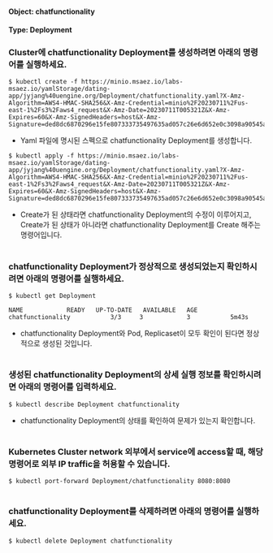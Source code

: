 
#### Object: chatfunctionality
#### Type: Deployment

### Cluster에 chatfunctionality Deployment를 생성하려면 아래의 명령어를 실행하세요.

```
$ kubectl create -f https://minio.msaez.io/labs-msaez.io/yamlStorage/dating-app/jyjang%40uengine.org/Deployment/chatfunctionality.yaml?X-Amz-Algorithm=AWS4-HMAC-SHA256&X-Amz-Credential=minio%2F20230711%2Fus-east-1%2Fs3%2Faws4_request&X-Amz-Date=20230711T005321Z&X-Amz-Expires=60&X-Amz-SignedHeaders=host&X-Amz-Signature=ded8dc6870296e15fe807333735497635ad057c26e6d652e0c3098a90545aa6d
```
- Yaml 파일에 명시된 스펙으로 chatfunctionality Deployment를 생성합니다.

```
$ kubectl apply -f https://minio.msaez.io/labs-msaez.io/yamlStorage/dating-app/jyjang%40uengine.org/Deployment/chatfunctionality.yaml?X-Amz-Algorithm=AWS4-HMAC-SHA256&X-Amz-Credential=minio%2F20230711%2Fus-east-1%2Fs3%2Faws4_request&X-Amz-Date=20230711T005321Z&X-Amz-Expires=60&X-Amz-SignedHeaders=host&X-Amz-Signature=ded8dc6870296e15fe807333735497635ad057c26e6d652e0c3098a90545aa6d
```
- Create가 된 상태라면 chatfunctionality Deployment의 수정이 이루어지고, Create가 된 상태가 아니라면 chatfunctionality Deployment를 Create 해주는 명령어입니다.  
#

### chatfunctionality Deployment가 정상적으로 생성되었는지 확인하시려면 아래의 명령어를 실행하세요.

```
$ kubectl get Deployment

NAME            READY   UP-TO-DATE   AVAILABLE   AGE
chatfunctionality           3/3     3            3           5m43s

```
- chatfunctionality Deployment와 Pod, Replicaset이 모두 확인이 된다면 정상적으로 생성된 것입니다.
#

### 생성된 chatfunctionality Deployment의 상세 실행 정보를 확인하시려면 아래의 명령어를 입력하세요.

```
$ kubectl describe Deployment chatfunctionality
```
- chatfunctionality Deployment의 상태를 확인하여 문제가 있는지 확인합니다. 
#

### Kubernetes Cluster network 외부에서 service에 access할 때, 해당 명령어로 외부 IP traffic을 허용할 수 있습니다.

```
$ kubectl port-forward Deployment/chatfunctionality 8080:8080
```
#

### chatfunctionality Deployment를 삭제하려면 아래의 명령어를 실행하세요.

```
$ kubectl delete Deployment chatfunctionality
```
#

